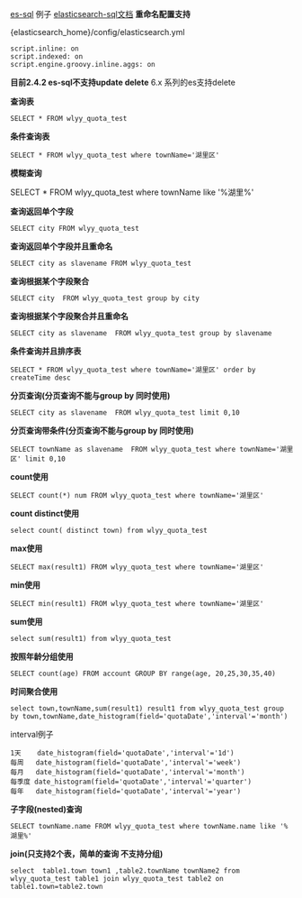 [es-sql](http://172.19.103.68:9200/_plugin/sql/) 例子
[elasticsearch-sql文档](https://github.com/NLPchina/elasticsearch-sql/wiki/Functions-support)
**重命名配置支持**

{elasticsearch_home}/config/elasticsearch.yml

```
script.inline: on
script.indexed: on
script.engine.groovy.inline.aggs: on
```

**目前2.4.2 es-sql不支持update delete**
6.x 系列的es支持delete




**查询表**

```SELECT * FROM wlyy_quota_test```


**条件查询表**

```SELECT * FROM wlyy_quota_test where townName='湖里区'```


**模糊查询**

SELECT * FROM wlyy_quota_test where townName like '%湖里%'


**查询返回单个字段**

```SELECT city FROM wlyy_quota_test```


**查询返回单个字段并且重命名**

```SELECT city as slavename FROM wlyy_quota_test```


**查询根据某个字段聚合**

```SELECT city  FROM wlyy_quota_test group by city```


**查询根据某个字段聚合并且重命名**

```SELECT city as slavename  FROM wlyy_quota_test group by slavename```


**条件查询并且排序表**

```SELECT * FROM wlyy_quota_test where townName='湖里区' order by createTime desc ```


**分页查询(分页查询不能与group by 同时使用)**

```SELECT city as slavename  FROM wlyy_quota_test limit 0,10```


**分页查询带条件(分页查询不能与group by 同时使用)**

```SELECT townName as slavename  FROM wlyy_quota_test where townName='湖里区' limit 0,10```


**count使用**

```SELECT count(*) num FROM wlyy_quota_test where townName='湖里区'```


**count distinct使用**

```select count( distinct town) from wlyy_quota_test```


**max使用**

```SELECT max(result1) FROM wlyy_quota_test where townName='湖里区'```


**min使用**

```SELECT min(result1) FROM wlyy_quota_test where townName='湖里区'```


**sum使用**

```select sum(result1) from wlyy_quota_test```


**按照年龄分组使用**

```SELECT count(age) FROM account GROUP BY range(age, 20,25,30,35,40)```


**时间聚合使用**

```select town,townName,sum(result1) result1 from wlyy_quota_test group by town,townName,date_histogram(field='quotaDate','interval'='month')```

interval例子
```
1天    date_histogram(field='quotaDate','interval'='1d')
每周   date_histogram(field='quotaDate','interval'='week')
每月   date_histogram(field='quotaDate','interval'='month')
每季度 date_histogram(field='quotaDate','interval'='quarter')
每年   date_histogram(field='quotaDate','interval'='year')
```

**子字段(nested)查询**

```SELECT townName.name FROM wlyy_quota_test where townName.name like '%湖里%'```


**join(只支持2个表，简单的查询 不支持分组)**

```select  table1.town town1 ,table2.townName townName2 from wlyy_quota_test table1 join wlyy_quota_test table2 on table1.town=table2.town```

